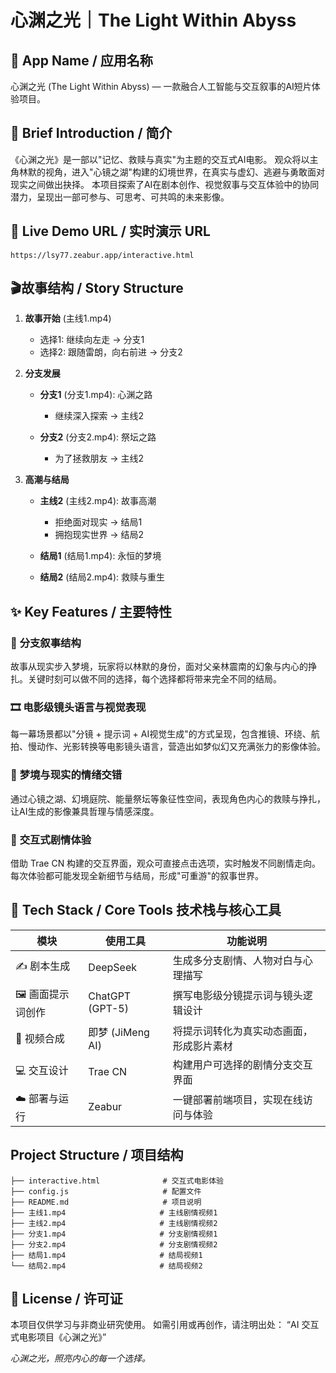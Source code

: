 # 心渊之光｜The Light Within Abyss

## 🎥  **App Name / 应用名称**

心渊之光 (The Light Within Abyss) — 一款融合人工智能与交互叙事的AI短片体验项目。

## 🌌 **Brief Introduction / 简介**

《心渊之光》是一部以"记忆、救赎与真实"为主题的交互式AI电影。
观众将以主角林默的视角，进入"心镜之湖"构建的幻境世界，在真实与虚幻、逃避与勇敢面对现实之间做出抉择。
本项目探索了AI在剧本创作、视觉叙事与交互体验中的协同潜力，呈现出一部可参与、可思考、可共鸣的未来影像。

## 🚀 **Live Demo URL / 实时演示 URL**

`https://lsy77.zeabur.app/interactive.html`

## 🎬故事结构 / Story Structure

1. **故事开始** (主线1.mp4)
   - 选择1: 继续向左走 → 分支1
   - 选择2: 跟随雷朗，向右前进 → 分支2

2. **分支发展**
   - **分支1** (分支1.mp4): 心渊之路
     - 继续深入探索 → 主线2
   
   - **分支2** (分支2.mp4): 祭坛之路
     - 为了拯救朋友 → 主线2

3. **高潮与结局**
   - **主线2** (主线2.mp4): 故事高潮
     - 拒绝面对现实 → 结局1
     - 拥抱现实世界 → 结局2
   
   - **结局1** (结局1.mp4): 永恒的梦境
   - **结局2** (结局2.mp4): 救赎与重生

## ✨ **Key Features / 主要特性**

### 🧭 **分支叙事结构**
故事从现实步入梦境，玩家将以林默的身份，面对父亲林震南的幻象与内心的挣扎。关键时刻可以做不同的选择，每个选择都将带来完全不同的结局。

### 🎞️ **电影级镜头语言与视觉表现**
每一幕场景都以"分镜 + 提示词 + AI视觉生成"的方式呈现，包含推镜、环绕、航拍、慢动作、光影转换等电影镜头语言，营造出如梦似幻又充满张力的影像体验。

### 💫 **梦境与现实的情绪交错**
通过心镜之湖、幻境庭院、能量祭坛等象征性空间，表现角色内心的救赎与挣扎，让AI生成的影像兼具哲理与情感深度。

### 🧩 **交互式剧情体验**
借助 Trae CN 构建的交互界面，观众可直接点击选项，实时触发不同剧情走向。
每次体验都可能发现全新细节与结局，形成"可重游"的叙事世界。

## 🧠 **Tech Stack / Core Tools 技术栈与核心工具**

| 模块 | 使用工具 | 功能说明 |
|------|----------|----------|
| ✍️ 剧本生成 | DeepSeek | 生成多分支剧情、人物对白与心理描写 |
| 🖼️ 画面提示词创作 | ChatGPT (GPT-5) | 撰写电影级分镜提示词与镜头逻辑设计 |
| 🎥 视频合成 | 即梦 (JiMeng AI) | 将提示词转化为真实动态画面，形成影片素材 |
| 💻 交互设计 | Trae CN | 构建用户可选择的剧情分支交互界面 |
| ☁️ 部署与运行 | Zeabur | 一键部署前端项目，实现在线访问与体验 |

## Project Structure / 项目结构

```
├── interactive.html              # 交互式电影体验
├── config.js                     # 配置文件
├── README.md                     # 项目说明
├── 主线1.mp4                     # 主线剧情视频1
├── 主线2.mp4                     # 主线剧情视频2
├── 分支1.mp4                     # 分支剧情视频1
├── 分支2.mp4                     # 分支剧情视频2
├── 结局1.mp4                     # 结局视频1
└── 结局2.mp4                     # 结局视频2
```

## 📄 License / 许可证

本项目仅供学习与非商业研究使用。
如需引用或再创作，请注明出处：
“AI 交互式电影项目《心渊之光》”

*心渊之光，照亮内心的每一个选择。*
